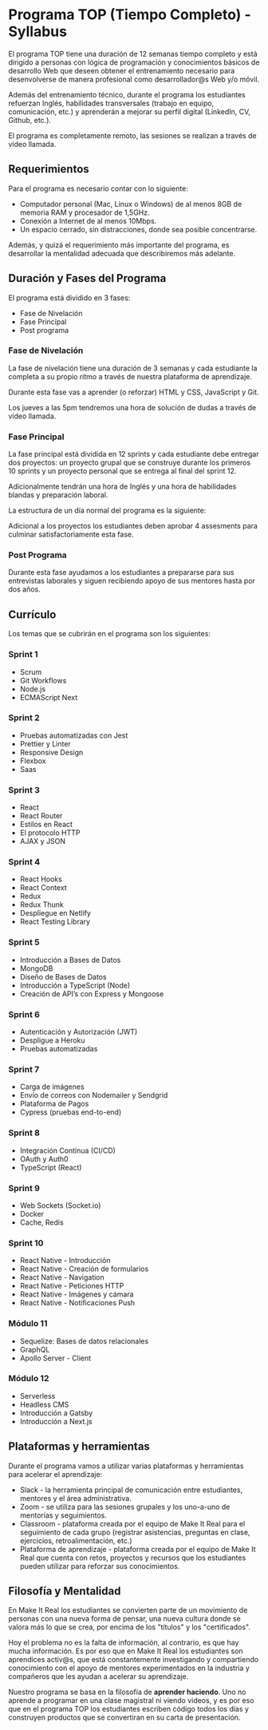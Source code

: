 # Programa TOP (Tiempo Completo) - Syllabus

El programa TOP tiene una duración de 12 semanas tiempo completo y está dirigido a personas con lógica de programación y conocimientos básicos de desarrollo Web que deseen obtener el entrenamiento necesario para desenvolverse de manera profesional como desarrollador@s Web y/o móvil.

Además del entrenamiento técnico, durante el programa los estudiantes refuerzan Inglés, habilidades transversales (trabajo en equipo, comunicación, etc.) y aprenderán a mejorar su perfil digital (LinkedIn, CV, Github, etc.).

El programa es completamente remoto, las sesiones se realizan a través de video llamada.

## Requerimientos

Para el programa es necesario contar con lo siguiente:

* Computador personal (Mac, Linux o Windows) de al menos 8GB de memoria RAM y procesador de 1,5GHz.
* Conexión a Internet de al menos 10Mbps.
* Un espacio cerrado, sin distracciones, donde sea posible concentrarse.

Además, y quizá el requerimiento más importante del programa, es desarrollar la mentalidad adecuada que describiremos más adelante.

## Duración y Fases del Programa

El programa está dividido en 3 fases:

* Fase de Nivelación
* Fase Principal
* Post programa

### Fase de Nivelación

La fase de nivelación tiene una duración de 3 semanas y cada estudiante la completa a su propio ritmo a través de nuestra plataforma de aprendizaje.

Durante esta fase vas a aprender (o reforzar) HTML y CSS, JavaScript y Git.

Los jueves a las 5pm tendremos una hora de solución de dudas a través de video llamada.

### Fase Principal

La fase principal está dividida en 12 sprints y cada estudiante debe entregar dos proyectos: un proyecto grupal que se construye durante los primeros 10 sprints y un proyecto personal que se entrega al final del sprint 12.

Adicionalmente tendrán una hora de Inglés y una hora de habilidades blandas y preparación laboral.

La estructura de un día normal del programa es la siguiente:

Adicional a los proyectos los estudiantes deben aprobar 4 assesments para culminar satisfactoriamente esta fase.

### Post Programa

Durante esta fase ayudamos a los estudiantes a prepararse para sus entrevistas laborales y siguen recibiendo apoyo de sus mentores hasta por dos años.

## Currículo

Los temas que se cubrirán en el programa son los siguientes:

### Sprint 1

* Scrum
* Git Workflows
* Node.js
* ECMAScript Next

### Sprint 2

* Pruebas automatizadas con Jest
* Prettier y Linter
* Responsive Design
* Flexbox
* Saas

### Sprint 3

* React
* React Router
* Estilos en React
* El protocolo HTTP
* AJAX y JSON

### Sprint 4

* React Hooks
* React Context
* Redux
* Redux Thunk
* Despliegue en Netlify
* React Testing Library

### Sprint 5

* Introducción a Bases de Datos
* MongoDB
* Diseño de Bases de Datos
* Introducción a TypeScript (Node)
* Creación de API’s con Express y Mongoose

### Sprint 6

* Autenticación y Autorización (JWT)
* Despligue a Heroku
* Pruebas automatizadas

### Sprint 7

* Carga de imágenes
* Envío de correos con Nodemailer y Sendgrid
* Plataforma de Pagos
* Cypress (pruebas end-to-end)

### Sprint 8

* Integración Continua (CI/CD)
* OAuth y Auth0
* TypeScript (React)

### Sprint 9

* Web Sockets (Socket.io)
* Docker
* Cache, Redis

### Sprint 10

* React Native - Introducción
* React Native - Creación de formularios
* React Native - Navigation
* React Native - Peticiones HTTP
* React Native - Imágenes y cámara
* React Native - Notificaciones Push

### Módulo 11

* Sequelize: Bases de datos relacionales
* GraphQL
* Apollo Server - Client

### Módulo 12

* Serverless
* Headless CMS
* Introducción a Gatsby
* Introducción a Next.js

## Plataformas y herramientas

Durante el programa vamos a utilizar varias plataformas y herramientas para acelerar el aprendizaje:

* Slack - la herramienta principal de comunicación entre estudiantes, mentores y el área administrativa.
* Zoom - se utiliza para las sesiones grupales y los uno-a-uno de mentorías y seguimientos.
* Classroom - plataforma creada por el equipo de Make It Real para el seguimiento de cada grupo (registrar asistencias, preguntas en clase, ejercicios, retroalimentación, etc.)
* Plataforma de aprendizaje - plataforma creada por el equipo de Make It Real que cuenta con retos, proyectos y recursos que los estudiantes pueden utilizar para reforzar sus conocimientos.

## Filosofía y Mentalidad

En Make It Real los estudiantes se convierten parte de un movimiento de personas con una nueva forma de pensar, una nueva cultura donde se valora más lo que se crea, por encima de los "títulos" y los "certificados".

Hoy el problema no es la falta de información, al contrario, es que hay mucha información. Es por eso que en Make It Real los estudiantes son aprendices activ@s, que está constantemente investigando y compartiendo conocimiento con el apoyo de mentores experimentados en la industria y compañeros que les ayudan a acelerar su aprendizaje.

Nuestro programa se basa en la filosofía de **aprender haciendo**. Uno no aprende a programar en una clase magistral ni viendo videos, y es por eso que en el programa TOP los estudiantes escriben código todos los días y construyen productos que se convertiran en su carta de presentación. 
